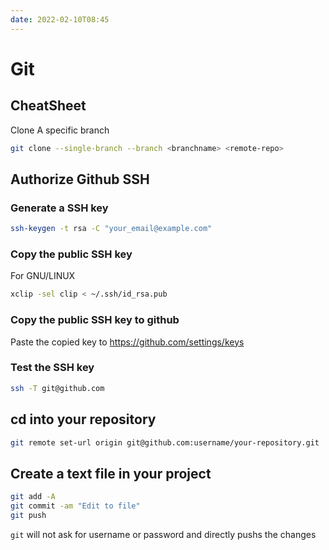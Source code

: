 ```yaml
---
date: 2022-02-10T08:45
---
```


# Git

## CheatSheet

Clone A specific branch
```sh
git clone --single-branch --branch <branchname> <remote-repo>
```

## Authorize Github SSH

### Generate a SSH key

```sh
ssh-keygen -t rsa -C "your_email@example.com"
```

### Copy the public SSH key

For GNU/LINUX 
```sh
xclip -sel clip < ~/.ssh/id_rsa.pub
```

### Copy the public SSH key to github
Paste the copied key to https://github.com/settings/keys

### Test the SSH key
```sh
ssh -T git@github.com
```

## cd into your repository
```sh
git remote set-url origin git@github.com:username/your-repository.git
```

## Create a text file in your project
```sh
git add -A
git commit -am "Edit to file"
git push
```

`git` will not ask for username or password and directly pushs the changes


